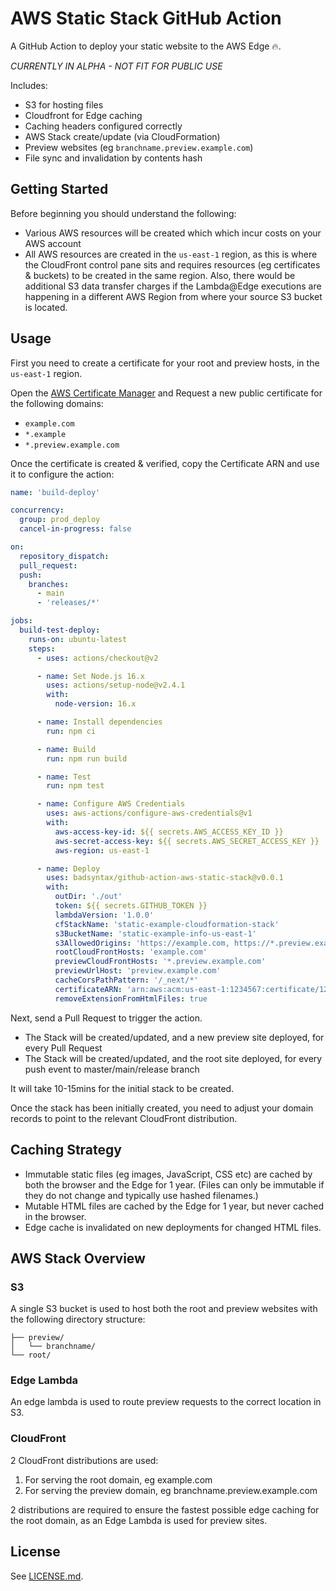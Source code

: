 # AWS Static Stack GitHub Action

A GitHub Action to deploy your static website to the AWS Edge 🔥.

_CURRENTLY IN ALPHA - NOT FIT FOR PUBLIC USE_

Includes:

- S3 for hosting files
- Cloudfront for Edge caching
- Caching headers configured correctly
- AWS Stack create/update (via CloudFormation)
- Preview websites (eg `branchname.preview.example.com`)
- File sync and invalidation by contents hash

## Getting Started

Before beginning you should understand the following:

- Various AWS resources will be created which which incur costs on your AWS account
- All AWS resources are created in the `us-east-1` region, as this is where the CloudFront control pane sits and requires resources (eg certificates & buckets) to be created in the same region. Also, there would be additional S3 data transfer charges if the Lambda@Edge executions are happening in a different AWS Region from where your source S3 bucket is located.

## Usage

First you need to create a certificate for your root and preview hosts, in the `us-east-1` region.

Open the [AWS Certificate Manager](https://console.aws.amazon.com/acm/home?region=us-east-1) and Request a new public certificate for the following domains:

- `example.com`
- `*.example`
- `*.preview.example.com`

Once the certificate is created & verified, copy the Certificate ARN and use it to configure the action:

```yaml
name: 'build-deploy'

concurrency:
  group: prod_deploy
  cancel-in-progress: false

on:
  repository_dispatch:
  pull_request:
  push:
    branches:
      - main
      - 'releases/*'

jobs:
  build-test-deploy:
    runs-on: ubuntu-latest
    steps:
      - uses: actions/checkout@v2

      - name: Set Node.js 16.x
        uses: actions/setup-node@v2.4.1
        with:
          node-version: 16.x

      - name: Install dependencies
        run: npm ci

      - name: Build
        run: npm run build

      - name: Test
        run: npm test

      - name: Configure AWS Credentials
        uses: aws-actions/configure-aws-credentials@v1
        with:
          aws-access-key-id: ${{ secrets.AWS_ACCESS_KEY_ID }}
          aws-secret-access-key: ${{ secrets.AWS_SECRET_ACCESS_KEY }}
          aws-region: us-east-1

      - name: Deploy
        uses: badsyntax/github-action-aws-static-stack@v0.0.1
        with:
          outDir: './out'
          token: ${{ secrets.GITHUB_TOKEN }}
          lambdaVersion: '1.0.0'
          cfStackName: 'static-example-cloudformation-stack'
          s3BucketName: 'static-example-info-us-east-1'
          s3AllowedOrigins: 'https://example.com, https://*.preview.example.com'
          rootCloudFrontHosts: 'example.com'
          previewCloudFrontHosts: '*.preview.example.com'
          previewUrlHost: 'preview.example.com'
          cacheCorsPathPattern: '/_next/*'
          certificateARN: 'arn:aws:acm:us-east-1:1234567:certificate/123abc-123abc-1234-5678-abcdef'
          removeExtensionFromHtmlFiles: true
```

Next, send a Pull Request to trigger the action.

- The Stack will be created/updated, and a new preview site deployed, for every Pull Request
- The Stack will be created/updated, and the root site deployed, for every push event to master/main/release branch

It will take 10-15mins for the initial stack to be created.

Once the stack has been initially created, you need to adjust your domain records to point to the relevant CloudFront distribution.

## Caching Strategy

- Immutable static files (eg images, JavaScript, CSS etc) are cached by both the browser and the Edge for 1 year. (Files can only be immutable if they do not change and typically use hashed filenames.)
- Mutable HTML files are cached by the Edge for 1 year, but never cached in the browser.
- Edge cache is invalidated on new deployments for changed HTML files.

## AWS Stack Overview

### S3

A single S3 bucket is used to host both the root and preview websites with the following directory structure:

```console
├── preview/
│   └── branchname/
└── root/
```

### Edge Lambda

An edge lambda is used to route preview requests to the correct location in S3.

### CloudFront

2 CloudFront distributions are used:

1. For serving the root domain, eg example.com
2. For serving the preview domain, eg branchname.preview.example.com

2 distributions are required to ensure the fastest possible edge caching for the root domain, as an Edge Lambda is used for preview sites.

## License

See [LICENSE.md](./LICENSE.md).
